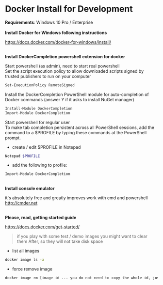 # Docker Install for Development

**Requirements**: Windows 10 Pro / Enterprise  
\
**Install Docker for Windows following instructions**

https://docs.docker.com/docker-for-windows/install/

\
**Install DockerCompletion powershell extension for docker**

Start powershell (as admin), need to start real powershell  
Set the script execution policy to allow downloaded scripts signed by trusted publishers to run on your computer

```bash
Set-ExecutionPolicy RemoteSigned
```

Install the DockerCompletion PowerShell module for auto-completion of Docker commands (answer Y if it asks to install NuGet manager)

```bash
Install-Module DockerCompletion
Import-Module DockerCompletion
```

Start powershell for regular user  
To make tab completion persistent across all PowerShell sessions, add the command to a $PROFILE by typing these commands at the PowerShell prompt.

- create / edit $PROFILE in Notepad

```bash
Notepad $PROFILE
```

- add the following to profile:

```bash
Import-Module DockerCompletion
```

\
**Install console emulator**

it's absolutely free and greatly improves work with cmd and powershell  
http://cmder.net

\
**Please, read, getting started guide**

https://docs.docker.com/get-started/

> if you play with some test / demo images you might want to clear them After, so they will not take disk space

- list all images

```bash
docker image ls -a
```

- force remove image

```bash
docker image rm [image id ... you do not need to copy the whole id, just the 1st couple of chars]
```

